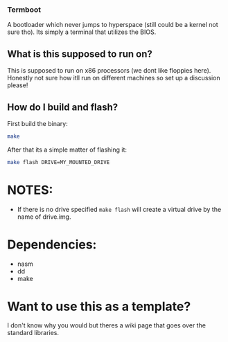 ### Termboot

A bootloader which never jumps to hyperspace (still could be a kernel not sure tho). Its simply a terminal that utilizes the BIOS. 

## What is this supposed to run on?
This is supposed to run on x86 processors (we dont like floppies here). Honestly not sure how itll run on different machines so set up a discussion please!

## How do I build and flash?
First build the binary:
```sh
make
```

After that its a simple matter of flashing it:
```sh
make flash DRIVE=MY_MOUNTED_DRIVE
```

# NOTES:
* If there is no drive specified `make flash` will create a virtual drive by the name of drive.img.

# Dependencies:
* nasm
* dd
* make

# Want to use this as a template?
I don't know why you would but theres a wiki page that goes over the standard libraries.
